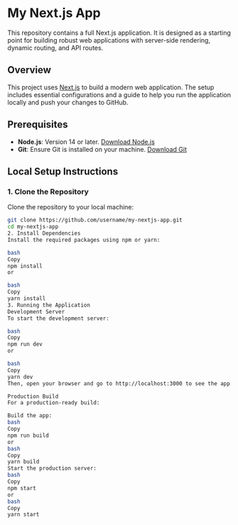# My Next.js App

This repository contains a full Next.js application. It is designed as a starting point for building robust web applications with server-side rendering, dynamic routing, and API routes.

## Overview

This project uses [Next.js](https://nextjs.org/) to build a modern web application. The setup includes essential configurations and a guide to help you run the application locally and push your changes to GitHub.

## Prerequisites

- **Node.js**: Version 14 or later. [Download Node.js](https://nodejs.org/)
- **Git**: Ensure Git is installed on your machine. [Download Git](https://git-scm.com/)

## Local Setup Instructions

### 1. Clone the Repository

Clone the repository to your local machine:
```bash
git clone https://github.com/username/my-nextjs-app.git
cd my-nextjs-app
2. Install Dependencies
Install the required packages using npm or yarn:

bash
Copy
npm install
or

bash
Copy
yarn install
3. Running the Application
Development Server
To start the development server:

bash
Copy
npm run dev
or

bash
Copy
yarn dev
Then, open your browser and go to http://localhost:3000 to see the app in action.

Production Build
For a production-ready build:

Build the app:
bash
Copy
npm run build
or
bash
Copy
yarn build
Start the production server:
bash
Copy
npm start
or
bash
Copy
yarn start
